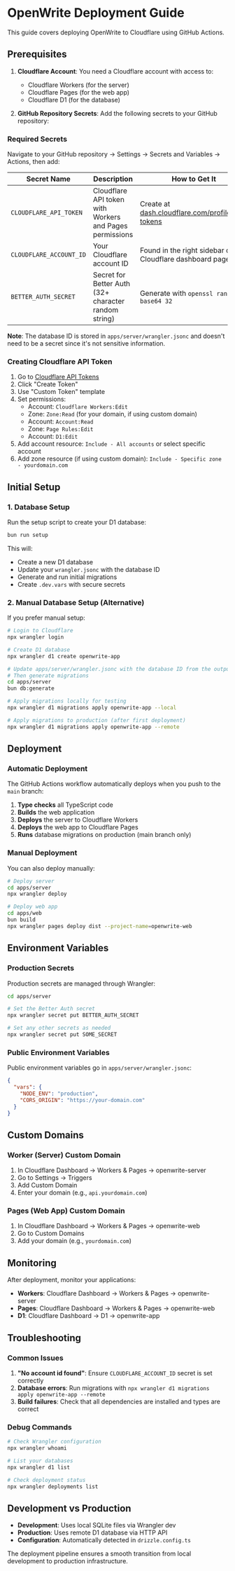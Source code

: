 # OpenWrite Deployment Guide

This guide covers deploying OpenWrite to Cloudflare using GitHub Actions.

## Prerequisites

1. **Cloudflare Account**: You need a Cloudflare account with access to:
   - Cloudflare Workers (for the server)
   - Cloudflare Pages (for the web app)
   - Cloudflare D1 (for the database)

2. **GitHub Repository Secrets**: Add the following secrets to your GitHub repository:

### Required Secrets

Navigate to your GitHub repository → Settings → Secrets and Variables → Actions, then add:

| Secret Name | Description | How to Get It |
|-------------|-------------|---------------|
| `CLOUDFLARE_API_TOKEN` | Cloudflare API token with Workers and Pages permissions | Create at [dash.cloudflare.com/profile/api-tokens](https://dash.cloudflare.com/profile/api-tokens) |
| `CLOUDFLARE_ACCOUNT_ID` | Your Cloudflare account ID | Found in the right sidebar of any Cloudflare dashboard page |
| `BETTER_AUTH_SECRET` | Secret for Better Auth (32+ character random string) | Generate with `openssl rand -base64 32` |

**Note**: The database ID is stored in `apps/server/wrangler.jsonc` and doesn't need to be a secret since it's not sensitive information.

### Creating Cloudflare API Token

1. Go to [Cloudflare API Tokens](https://dash.cloudflare.com/profile/api-tokens)
2. Click "Create Token"
3. Use "Custom Token" template
4. Set permissions:
   - Account: `Cloudflare Workers:Edit`
   - Zone: `Zone:Read` (for your domain, if using custom domain)
   - Account: `Account:Read`
   - Zone: `Page Rules:Edit`
   - Account: `D1:Edit`
5. Add account resource: `Include - All accounts` or select specific account
6. Add zone resource (if using custom domain): `Include - Specific zone - yourdomain.com`

## Initial Setup

### 1. Database Setup

Run the setup script to create your D1 database:

```bash
bun run setup
```

This will:
- Create a new D1 database
- Update your `wrangler.jsonc` with the database ID
- Generate and run initial migrations
- Create `.dev.vars` with secure secrets

### 2. Manual Database Setup (Alternative)

If you prefer manual setup:

```bash
# Login to Cloudflare
npx wrangler login

# Create D1 database
npx wrangler d1 create openwrite-app

# Update apps/server/wrangler.jsonc with the database ID from the output
# Then generate migrations
cd apps/server
bun db:generate

# Apply migrations locally for testing
npx wrangler d1 migrations apply openwrite-app --local

# Apply migrations to production (after first deployment)
npx wrangler d1 migrations apply openwrite-app --remote
```

## Deployment

### Automatic Deployment

The GitHub Actions workflow automatically deploys when you push to the `main` branch:

1. **Type checks** all TypeScript code
2. **Builds** the web application
3. **Deploys** the server to Cloudflare Workers
4. **Deploys** the web app to Cloudflare Pages
5. **Runs** database migrations on production (main branch only)

### Manual Deployment

You can also deploy manually:

```bash
# Deploy server
cd apps/server
npx wrangler deploy

# Deploy web app
cd apps/web
bun build
npx wrangler pages deploy dist --project-name=openwrite-web
```

## Environment Variables

### Production Secrets

Production secrets are managed through Wrangler:

```bash
cd apps/server

# Set the Better Auth secret
npx wrangler secret put BETTER_AUTH_SECRET

# Set any other secrets as needed
npx wrangler secret put SOME_SECRET
```

### Public Environment Variables

Public environment variables go in `apps/server/wrangler.jsonc`:

```json
{
  "vars": {
    "NODE_ENV": "production",
    "CORS_ORIGIN": "https://your-domain.com"
  }
}
```

## Custom Domains

### Worker (Server) Custom Domain

1. In Cloudflare Dashboard → Workers & Pages → openwrite-server
2. Go to Settings → Triggers
3. Add Custom Domain
4. Enter your domain (e.g., `api.yourdomain.com`)

### Pages (Web App) Custom Domain

1. In Cloudflare Dashboard → Workers & Pages → openwrite-web
2. Go to Custom Domains
3. Add your domain (e.g., `yourdomain.com`)

## Monitoring

After deployment, monitor your applications:

- **Workers**: Cloudflare Dashboard → Workers & Pages → openwrite-server
- **Pages**: Cloudflare Dashboard → Workers & Pages → openwrite-web
- **D1**: Cloudflare Dashboard → D1 → openwrite-app

## Troubleshooting

### Common Issues

1. **"No account id found"**: Ensure `CLOUDFLARE_ACCOUNT_ID` secret is set correctly
2. **Database errors**: Run migrations with `npx wrangler d1 migrations apply openwrite-app --remote`
3. **Build failures**: Check that all dependencies are installed and types are correct

### Debug Commands

```bash
# Check Wrangler configuration
npx wrangler whoami

# List your databases
npx wrangler d1 list

# Check deployment status
npx wrangler deployments list
```

## Development vs Production

- **Development**: Uses local SQLite files via Wrangler dev
- **Production**: Uses remote D1 database via HTTP API
- **Configuration**: Automatically detected in `drizzle.config.ts`

The deployment pipeline ensures a smooth transition from local development to production infrastructure.
